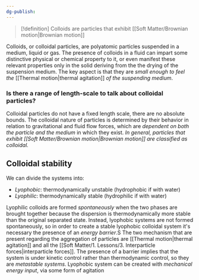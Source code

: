 ```yaml
---
dg-publish:
---
```

>[!definition]
>Colloids are particles that exhibit [[Soft Matter/Brownian motion|Brownian motion]]

Colloids, or colloidal particles, are polyatomic particles suspended in a medium, liquid or gas. The presence of colloids in a fluid can impart some distinctive physical or chemical property to it, or even manifest these relevant properties only in the solid deriving from the the drying of the suspension medium.
The key aspect is that they are *small enough to feel the* [[Thermal motion|thermal agitation]] *of the suspending medium*. 

### Is there a range of length-scale to talk about colloidal particles?
Colloidal particles do not have a fixed length scale, there are no absolute bounds. The colloidal nature of particles is determined by their behavior in relation to gravitational and fluid flow forces, which are *dependent on both the particle and the medium* in which they exist. *In general, particles that exhibit [[Soft Matter/Brownian motion|Brownian motion]] are classified as colloidal.*

## Colloidal stability
We can divide the systems into:
- *Lyophobic*: thermodynamically unstable (hydrophobic if with water)
- *Lyophilic*: thermodynamically stable (hydrophilic if with water) 

Lyophilic colloids are formed *spontaneously* when the two phases are brought together because the dispersion is thermodynamically more stable than the original separated state.
Instead, lyophobic systems are not formed spontaneously, so in order to create a stable lyophobic colloidal system it's necessary the presence of an *energy barrier*.S The two mechanism that are present regarding the aggregation of particles are [[Thermal motion|thermal agitation]] and all the [[Soft Matter/1. Lessons/3. Interparticle forces|interparticle forces]].
The presence of a barrier implies that the system is under kinetic control rather than thermodynamic control, so they are *metastable systems*.
Lyophobic system can be created with *mechanical energy input*, via some form of agitation






